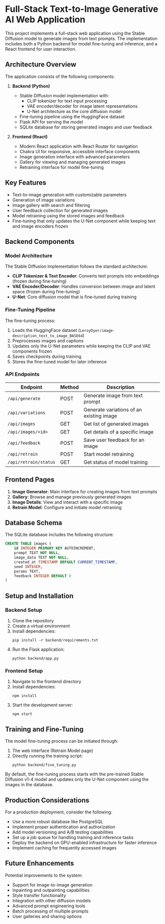 # Full-Stack Text-to-Image Generative AI Web Application

This project implements a full-stack web application using the Stable Diffusion model to generate images from text prompts. The implementation includes both a Python backend for model fine-tuning and inference, and a React frontend for user interaction.

## Architecture Overview

The application consists of the following components:

1. **Backend (Python)**
   - Stable Diffusion model implementation with:
     - CLIP tokenizer for text input processing
     - VAE encoder/decoder for image latent representations
     - U-Net architecture as the core diffusion model
   - Fine-tuning pipeline using the HuggingFace dataset
   - Flask API for serving the model
   - SQLite database for storing generated images and user feedback

2. **Frontend (React)**
   - Modern React application with React Router for navigation
   - Chakra UI for responsive, accessible interface components
   - Image generation interface with advanced parameters
   - Gallery for viewing and managing generated images
   - Retraining interface for model fine-tuning

## Key Features

- Text-to-image generation with customizable parameters
- Generation of image variations
- Image gallery with search and filtering
- User feedback collection for generated images
- Model retraining using the stored images and feedback
- Fine-tuning that only updates the U-Net component while keeping text and image encoders frozen

## Backend Components

### Model Architecture

The Stable Diffusion implementation follows the standard architecture:

- **CLIP Tokenizer & Text Encoder**: Converts text prompts into embeddings (frozen during fine-tuning)
- **VAE Encoder/Decoder**: Handles conversion between image and latent space (frozen during fine-tuning)
- **U-Net**: Core diffusion model that is fine-tuned during training

### Fine-Tuning Pipeline

The fine-tuning process:

1. Loads the HuggingFace dataset (`LeroyDyer/image-description_text_to_image_BASE64`)
2. Preprocesses images and captions
3. Updates only the U-Net parameters while keeping the CLIP and VAE components frozen
4. Saves checkpoints during training
5. Stores the fine-tuned model for later inference

### API Endpoints

| Endpoint | Method | Description |
|----------|--------|-------------|
| `/api/generate` | POST | Generate image from text prompt |
| `/api/variations` | POST | Generate variations of an existing image |
| `/api/images` | GET | Get list of generated images |
| `/api/images/<id>` | GET | Get details of a specific image |
| `/api/feedback` | POST | Save user feedback for an image |
| `/api/retrain` | POST | Start model retraining |
| `/api/retrain/status` | GET | Get status of model training |

## Frontend Pages

1. **Image Generator**: Main interface for creating images from text prompts
2. **Gallery**: Browse and manage previously generated images
3. **Image Details**: View and interact with a specific image
4. **Retrain Model**: Configure and initiate model retraining

## Database Schema

The SQLite database includes the following structure:

```sql
CREATE TABLE images (
    id INTEGER PRIMARY KEY AUTOINCREMENT,
    prompt TEXT NOT NULL,
    image_data TEXT NOT NULL,
    created_at TIMESTAMP DEFAULT CURRENT_TIMESTAMP,
    seed INTEGER,
    params TEXT,
    feedback INTEGER DEFAULT 0
)
```

## Setup and Installation

### Backend Setup

1. Clone the repository
2. Create a virtual environment
3. Install dependencies:
   ```
   pip install -r backend/requirements.txt
   ```
4. Run the Flask application:
   ```
   python backend/app.py
   ```

### Frontend Setup

1. Navigate to the frontend directory
2. Install dependencies:
   ```
   npm install
   ```
3. Start the development server:
   ```
   npm start
   ```

## Training and Fine-Tuning

The model fine-tuning process can be initiated through:

1. The web interface (Retrain Model page)
2. Directly running the training script:
   ```
   python backend/fine_tuning.py
   ```

By default, the fine-tuning process starts with the pre-trained Stable Diffusion v1-4 model and updates only the U-Net component using the images in the database.

## Production Considerations

For a production deployment, consider the following:

- Use a more robust database like PostgreSQL
- Implement proper authentication and authorization
- Add model versioning and A/B testing capabilities
- Set up a job queue for handling training and inference tasks
- Deploy the backend on GPU-enabled infrastructure for faster inference
- Implement caching for frequently accessed images

## Future Enhancements

Potential improvements to the system:

- Support for image-to-image generation
- Inpainting and outpainting capabilities
- Style transfer functionality
- Integration with other diffusion models
- Advanced prompt engineering tools
- Batch processing of multiple prompts
- User galleries and sharing options
